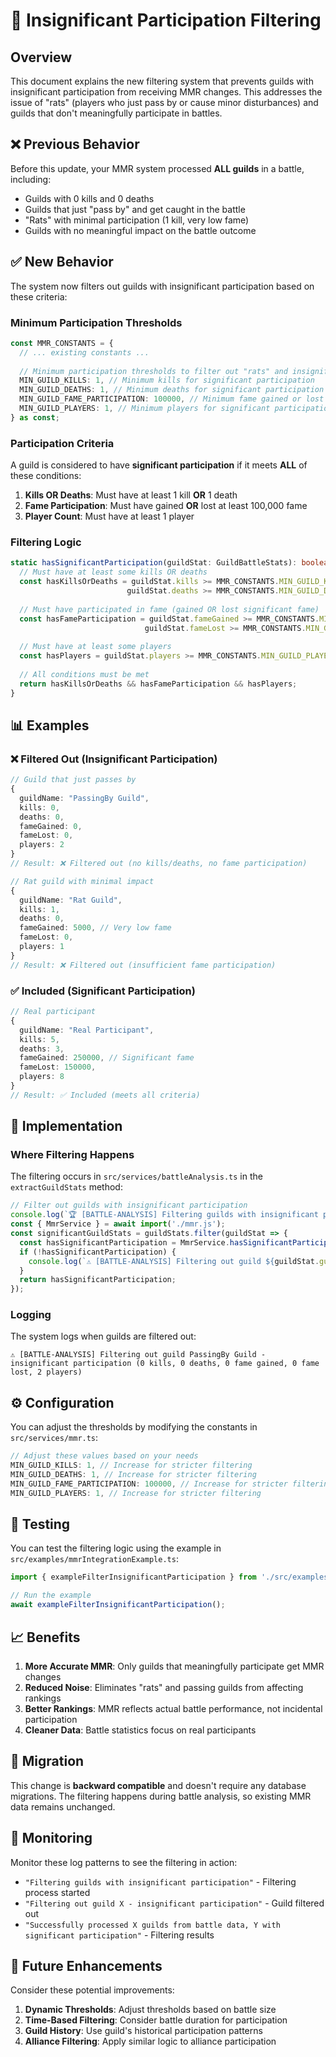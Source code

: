 # 🚫 Insignificant Participation Filtering

## Overview

This document explains the new filtering system that prevents guilds with insignificant participation from receiving MMR changes. This addresses the issue of "rats" (players who just pass by or cause minor disturbances) and guilds that don't meaningfully participate in battles.

## ❌ **Previous Behavior**

Before this update, your MMR system processed **ALL guilds** in a battle, including:
- Guilds with 0 kills and 0 deaths
- Guilds that just "pass by" and get caught in the battle
- "Rats" with minimal participation (1 kill, very low fame)
- Guilds with no meaningful impact on the battle outcome

## ✅ **New Behavior**

The system now filters out guilds with insignificant participation based on these criteria:

### Minimum Participation Thresholds

```typescript
const MMR_CONSTANTS = {
  // ... existing constants ...
  
  // Minimum participation thresholds to filter out "rats" and insignificant participants
  MIN_GUILD_KILLS: 1, // Minimum kills for significant participation
  MIN_GUILD_DEATHS: 1, // Minimum deaths for significant participation
  MIN_GUILD_FAME_PARTICIPATION: 100000, // Minimum fame gained or lost for participation (100K)
  MIN_GUILD_PLAYERS: 1, // Minimum players for significant participation
} as const;
```

### Participation Criteria

A guild is considered to have **significant participation** if it meets **ALL** of these conditions:

1. **Kills OR Deaths**: Must have at least 1 kill **OR** 1 death
2. **Fame Participation**: Must have gained **OR** lost at least 100,000 fame
3. **Player Count**: Must have at least 1 player

### Filtering Logic

```typescript
static hasSignificantParticipation(guildStat: GuildBattleStats): boolean {
  // Must have at least some kills OR deaths
  const hasKillsOrDeaths = guildStat.kills >= MMR_CONSTANTS.MIN_GUILD_KILLS || 
                          guildStat.deaths >= MMR_CONSTANTS.MIN_GUILD_DEATHS;
  
  // Must have participated in fame (gained OR lost significant fame)
  const hasFameParticipation = guildStat.fameGained >= MMR_CONSTANTS.MIN_GUILD_FAME_PARTICIPATION || 
                              guildStat.fameLost >= MMR_CONSTANTS.MIN_GUILD_FAME_PARTICIPATION;
  
  // Must have at least some players
  const hasPlayers = guildStat.players >= MMR_CONSTANTS.MIN_GUILD_PLAYERS;
  
  // All conditions must be met
  return hasKillsOrDeaths && hasFameParticipation && hasPlayers;
}
```

## 📊 **Examples**

### ❌ **Filtered Out (Insignificant Participation)**

```typescript
// Guild that just passes by
{
  guildName: "PassingBy Guild",
  kills: 0,
  deaths: 0,
  fameGained: 0,
  fameLost: 0,
  players: 2
}
// Result: ❌ Filtered out (no kills/deaths, no fame participation)

// Rat guild with minimal impact
{
  guildName: "Rat Guild",
  kills: 1,
  deaths: 0,
  fameGained: 5000, // Very low fame
  fameLost: 0,
  players: 1
}
// Result: ❌ Filtered out (insufficient fame participation)
```

### ✅ **Included (Significant Participation)**

```typescript
// Real participant
{
  guildName: "Real Participant",
  kills: 5,
  deaths: 3,
  fameGained: 250000, // Significant fame
  fameLost: 150000,
  players: 8
}
// Result: ✅ Included (meets all criteria)
```

## 🔧 **Implementation**

### Where Filtering Happens

The filtering occurs in `src/services/battleAnalysis.ts` in the `extractGuildStats` method:

```typescript
// Filter out guilds with insignificant participation
console.log(`🏆 [BATTLE-ANALYSIS] Filtering guilds with insignificant participation`);
const { MmrService } = await import('./mmr.js');
const significantGuildStats = guildStats.filter(guildStat => {
  const hasSignificantParticipation = MmrService.hasSignificantParticipation(guildStat);
  if (!hasSignificantParticipation) {
    console.log(`⚠️ [BATTLE-ANALYSIS] Filtering out guild ${guildStat.guildName} - insignificant participation`);
  }
  return hasSignificantParticipation;
});
```

### Logging

The system logs when guilds are filtered out:

```
⚠️ [BATTLE-ANALYSIS] Filtering out guild PassingBy Guild - insignificant participation (0 kills, 0 deaths, 0 fame gained, 0 fame lost, 2 players)
```

## ⚙️ **Configuration**

You can adjust the thresholds by modifying the constants in `src/services/mmr.ts`:

```typescript
// Adjust these values based on your needs
MIN_GUILD_KILLS: 1, // Increase for stricter filtering
MIN_GUILD_DEATHS: 1, // Increase for stricter filtering
MIN_GUILD_FAME_PARTICIPATION: 100000, // Increase for stricter filtering (currently 100K)
MIN_GUILD_PLAYERS: 1, // Increase for stricter filtering
```

## 🧪 **Testing**

You can test the filtering logic using the example in `src/examples/mmrIntegrationExample.ts`:

```typescript
import { exampleFilterInsignificantParticipation } from './src/examples/mmrIntegrationExample.js';

// Run the example
await exampleFilterInsignificantParticipation();
```

## 📈 **Benefits**

1. **More Accurate MMR**: Only guilds that meaningfully participate get MMR changes
2. **Reduced Noise**: Eliminates "rats" and passing guilds from affecting rankings
3. **Better Rankings**: MMR reflects actual battle performance, not incidental participation
4. **Cleaner Data**: Battle statistics focus on real participants

## 🔄 **Migration**

This change is **backward compatible** and doesn't require any database migrations. The filtering happens during battle analysis, so existing MMR data remains unchanged.

## 📝 **Monitoring**

Monitor these log patterns to see the filtering in action:

- `"Filtering guilds with insignificant participation"` - Filtering process started
- `"Filtering out guild X - insignificant participation"` - Guild filtered out
- `"Successfully processed X guilds from battle data, Y with significant participation"` - Filtering results

## 🎯 **Future Enhancements**

Consider these potential improvements:

1. **Dynamic Thresholds**: Adjust thresholds based on battle size
2. **Time-Based Filtering**: Consider battle duration for participation
3. **Guild History**: Use guild's historical participation patterns
4. **Alliance Filtering**: Apply similar logic to alliance participation
